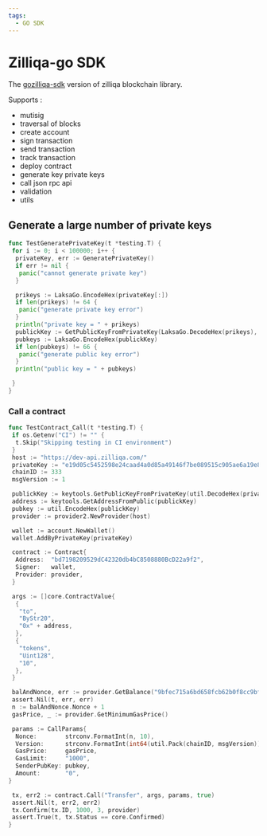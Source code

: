 ```yaml
---
tags:
  - GO SDK
---
```


# Zilliqa-go SDK

The [gozilliqa-sdk](https://github.com/Zilliqa/gozilliqa-sdk) version of zilliqa blockchain library.

Supports :

- mutisig
- traversal of blocks
- create account
- sign transaction
- send transaction
- track transaction
- deploy contract
- generate key private keys
- call json rpc api
- validation
- utils

## Generate a large number of private keys

```go
func TestGeneratePrivateKey(t *testing.T) {
 for i := 0; i < 100000; i++ {
  privateKey, err := GeneratePrivateKey()
  if err != nil {
   panic("cannot generate private key")
  }

  prikeys := LaksaGo.EncodeHex(privateKey[:])
  if len(prikeys) != 64 {
   panic("generate private key error")
  }
  println("private key = " + prikeys)
  publickKey := GetPublicKeyFromPrivateKey(LaksaGo.DecodeHex(prikeys), true)
  pubkeys := LaksaGo.EncodeHex(publickKey)
  if len(pubkeys) != 66 {
   panic("generate public key error")
  }
  println("public key = " + pubkeys)

 }
}
```

### Call a contract

```go
func TestContract_Call(t *testing.T) {
 if os.Getenv("CI") != "" {
  t.Skip("Skipping testing in CI environment")
 }
 host := "https://dev-api.zilliqa.com/"
 privateKey := "e19d05c5452598e24caad4a0d85a49146f7be089515c905ae6a19e8a578a6930"
 chainID := 333
 msgVersion := 1

 publickKey := keytools.GetPublicKeyFromPrivateKey(util.DecodeHex(privateKey), true)
 address := keytools.GetAddressFromPublic(publickKey)
 pubkey := util.EncodeHex(publickKey)
 provider := provider2.NewProvider(host)

 wallet := account.NewWallet()
 wallet.AddByPrivateKey(privateKey)

 contract := Contract{
  Address:  "bd7198209529dC42320db4bC8508880BcD22a9f2",
  Signer:   wallet,
  Provider: provider,
 }

 args := []core.ContractValue{
  {
   "to",
   "ByStr20",
   "0x" + address,
  },
  {
   "tokens",
   "Uint128",
   "10",
  },
 }

 balAndNonce, err := provider.GetBalance("9bfec715a6bd658fcb62b0f8cc9bfa2ade71434a")
 assert.Nil(t, err, err)
 n := balAndNonce.Nonce + 1
 gasPrice, _ := provider.GetMinimumGasPrice()

 params := CallParams{
  Nonce:        strconv.FormatInt(n, 10),
  Version:      strconv.FormatInt(int64(util.Pack(chainID, msgVersion)), 10),
  GasPrice:     gasPrice,
  GasLimit:     "1000",
  SenderPubKey: pubkey,
  Amount:       "0",
}

 tx, err2 := contract.Call("Transfer", args, params, true)
 assert.Nil(t, err2, err2)
 tx.Confirm(tx.ID, 1000, 3, provider)
 assert.True(t, tx.Status == core.Confirmed)
}

```
